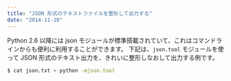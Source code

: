 ```yaml
---
title: "JSON 形式のテキストファイルを整形して出力する"
date: "2014-11-28"
---
```


Python 2.6 以降には json モジュールが標準搭載されていて、これはコマンドラインからも便利に利用することができます。
下記は、```json.tool``` モジュールを使って JSON 形式のテキスト出力を、きれいに整形しなおして出力する例です。

```sh
$ cat json.txt > python -mjson.tool
```

